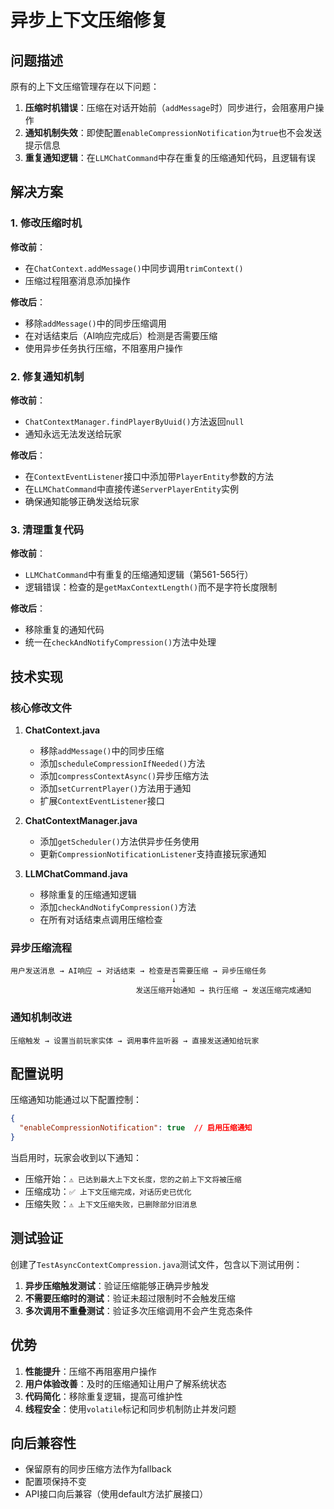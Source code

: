 # 异步上下文压缩修复

## 问题描述

原有的上下文压缩管理存在以下问题：

1. **压缩时机错误**：压缩在对话开始前（`addMessage`时）同步进行，会阻塞用户操作
2. **通知机制失效**：即使配置`enableCompressionNotification`为`true`也不会发送提示信息
3. **重复通知逻辑**：在`LLMChatCommand`中存在重复的压缩通知代码，且逻辑有误

## 解决方案

### 1. 修改压缩时机

**修改前**：
- 在`ChatContext.addMessage()`中同步调用`trimContext()`
- 压缩过程阻塞消息添加操作

**修改后**：
- 移除`addMessage()`中的同步压缩调用
- 在对话结束后（AI响应完成后）检测是否需要压缩
- 使用异步任务执行压缩，不阻塞用户操作

### 2. 修复通知机制

**修改前**：
- `ChatContextManager.findPlayerByUuid()`方法返回`null`
- 通知永远无法发送给玩家

**修改后**：
- 在`ContextEventListener`接口中添加带`PlayerEntity`参数的方法
- 在`LLMChatCommand`中直接传递`ServerPlayerEntity`实例
- 确保通知能够正确发送给玩家

### 3. 清理重复代码

**修改前**：
- `LLMChatCommand`中有重复的压缩通知逻辑（第561-565行）
- 逻辑错误：检查的是`getMaxContextLength()`而不是字符长度限制

**修改后**：
- 移除重复的通知代码
- 统一在`checkAndNotifyCompression()`方法中处理

## 技术实现

### 核心修改文件

1. **ChatContext.java**
   - 移除`addMessage()`中的同步压缩
   - 添加`scheduleCompressionIfNeeded()`方法
   - 添加`compressContextAsync()`异步压缩方法
   - 添加`setCurrentPlayer()`方法用于通知
   - 扩展`ContextEventListener`接口

2. **ChatContextManager.java**
   - 添加`getScheduler()`方法供异步任务使用
   - 更新`CompressionNotificationListener`支持直接玩家通知

3. **LLMChatCommand.java**
   - 移除重复的压缩通知逻辑
   - 添加`checkAndNotifyCompression()`方法
   - 在所有对话结束点调用压缩检查

### 异步压缩流程

```
用户发送消息 → AI响应 → 对话结束 → 检查是否需要压缩 → 异步压缩任务
                                    ↓
                            发送压缩开始通知 → 执行压缩 → 发送压缩完成通知
```

### 通知机制改进

```
压缩触发 → 设置当前玩家实体 → 调用事件监听器 → 直接发送通知给玩家
```

## 配置说明

压缩通知功能通过以下配置控制：

```json
{
  "enableCompressionNotification": true  // 启用压缩通知
}
```

当启用时，玩家会收到以下通知：
- 压缩开始：`⚠️ 已达到最大上下文长度，您的之前上下文将被压缩`
- 压缩成功：`✅ 上下文压缩完成，对话历史已优化`
- 压缩失败：`⚠️ 上下文压缩失败，已删除部分旧消息`

## 测试验证

创建了`TestAsyncContextCompression.java`测试文件，包含以下测试用例：

1. **异步压缩触发测试**：验证压缩能够正确异步触发
2. **不需要压缩时的测试**：验证未超过限制时不会触发压缩
3. **多次调用不重叠测试**：验证多次压缩调用不会产生竞态条件

## 优势

1. **性能提升**：压缩不再阻塞用户操作
2. **用户体验改善**：及时的压缩通知让用户了解系统状态
3. **代码简化**：移除重复逻辑，提高可维护性
4. **线程安全**：使用`volatile`标记和同步机制防止并发问题

## 向后兼容性

- 保留原有的同步压缩方法作为fallback
- 配置项保持不变
- API接口向后兼容（使用default方法扩展接口）
